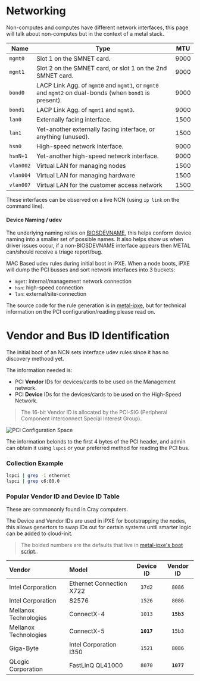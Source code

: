 # Networking

Non-computes and computes have different network interfaces, this page will talk about non-computes
but in the context of a metal stack.

| Name | Type | MTU |
| ---- | ---- | ---- |
| `mgmt0` | Slot 1 on the SMNET card. | 9000
| `mgmt1` | Slot 2 on the SMNET card, or slot 1 on the 2nd SMNET card. | 9000
| `bond0` | LACP Link Agg. of `mgmt0` and `mgmt1`, or `mgmt0` and `mgmt2` on dual-bonds (when `bond1` is present). | 9000
| `bond1` | LACP Link Agg. of `mgmt1` and `mgmt3`. | 9000
| `lan0` | Externally facing interface. | 1500
| `lan1` | Yet-another externally facing interface, or anything (unused). | 1500
| `hsn0` | High-speed network interface. | 9000
| `hsnN+1` | Yet-another high-speed network interface. | 9000
| `vlan002` | Virtual LAN for managing nodes | 1500
| `vlan004` | Virtual LAN for managing hardware | 1500
| `vlan007` | Virtual LAN for the customer access network | 1500

These interfaces can be observed on a live NCN (using `ip link` on the command line).

#### Device Naming / udev

The underlying naming relies on [BIOSDEVNAME][1], this helps conform device naming into a smaller
set of possible names. It also helps show us when driver issues occur, if a non-BIOSDEVNAME interface appears
 then METAL can/should receive a triage report/bug.

MAC Based udev rules during initial boot in iPXE. When a node boots, iPXE will dump the PCI busses and sort
network interfaces into 3 buckets:
- `mgmt`: internal/management network connection
- `hsn`: high-speed connection
- `lan`: external/site-connection

The source code for the rule generation is in [metal-ipxe][1], but for technical information on the PCI configuration/reading please read on.

# Vendor and Bus ID Identification

The initial boot of an NCN sets interface udev rules since it has no discovery methood yet.

The information needed is:
- PCI **Vendor** IDs for devices/cards to be used on the Management network.
- PCI **Device** IDs for the devices/cards to be used on the High-Speed Network.

>  The 16-bit Vendor ID is allocated by the PCI-SIG (Peripheral Component Interconnect
  Special Interest Group).

![PCI Configuration Space](https://upload.wikimedia.org/wikipedia/commons/thumb/c/ca/Pci-config-space.svg/600px-Pci-config-space.svg.png)

The information belonds to the first 4 bytes of the PCI header, and admin can obtain it
 using `lspci` or your preferred method for reading the PCI bus.

### Collection Example
```bash
lspci | grep -i ethernet
lspci | grep c6:00.0
```
### Popular Vendor ID and Device ID Table

These are commononly found in Cray computers.

The Device and Vendor IDs are used in iPXE for bootstrapping the nodes, this allows genertors to
swap IDs out for certain systems until smarter logic can be added to cloud-init.

> The bolded numbers are the defaults that live in [metal-ipxe's boot script.](https://stash.us.cray.com/projects/MTL/repos/ipxe/browse/boot/script.ipxe).

| Vendor | Model | Device ID | Vendor ID |
| :---- | :---- | :-----: | :---------: |
| Intel Corporation | Ethernet Connection X722 | `37d2` | `8086` |
| Intel Corporation | 82576 | `1526` | `8086` |
| Mellanox Technologies | ConnectX-4 | `1013` | **`15b3`** |
| Mellanox Technologies | ConnectX-5 | **`1017`** | `15b3` |
| Giga-Byte | Intel Corporation I350 | `1521` | `8086` |
| QLogic Corporation | FastLinQ QL41000 | `8070` | **`1077`** |

[1]: https://stash.us.cray.com/projects/MTL/repos/ipxe/browse/boot/script.ipxe
